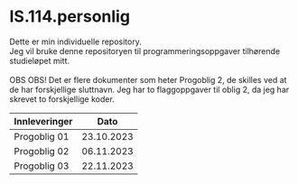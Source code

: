 # IS.114.personlig

Dette er min individuelle repository. 
<br>
Jeg vil bruke denne repositoryen til programmeringsoppgaver tilhørende studieløpet mitt.  
<br>
OBS OBS! 
Det er flere dokumenter som heter Progoblig 2, de skilles ved at de har forskjellige sluttnavn. 
Jeg har to flaggoppgaver til oblig 2, da jeg har skrevet to forskjellige koder. 

| Innleveringer     | Dato      |
|-------------------|-----------|
|Progoblig 01       |23.10.2023 |
|Progoblig 02       |06.11.2023 |
|Progoblig 03       |22.11.2023 |